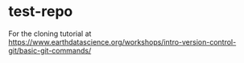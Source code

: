 # test-repo
For the cloning tutorial at https://www.earthdatascience.org/workshops/intro-version-control-git/basic-git-commands/

